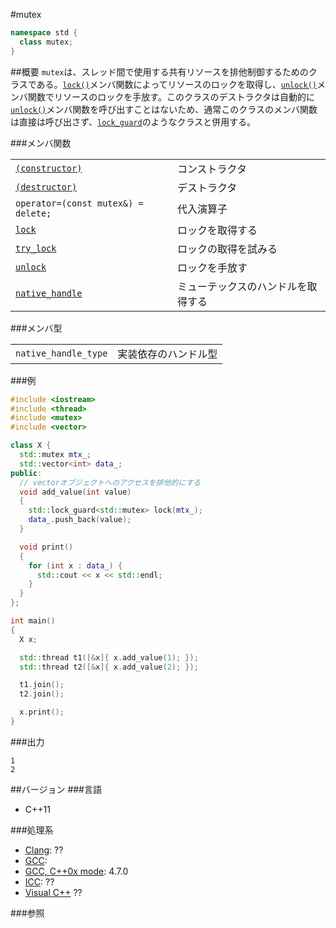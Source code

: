 #mutex
```cpp
namespace std {
  class mutex;
}
```

##概要
`mutex`は、スレッド間で使用する共有リソースを排他制御するためのクラスである。[`lock()`](./mutex/lock.md)メンバ関数によってリソースのロックを取得し、[`unlock()`](./mutex/unlock.md)メンバ関数でリソースのロックを手放す。このクラスのデストラクタは自動的に[`unlock()`](./mutex/unlock.md)メンバ関数を呼び出すことはないため、通常このクラスのメンバ関数は直接は呼び出さず、[`lock_guard`](./lock_guard.md)のようなクラスと併用する。

###メンバ関数

| | |
|---------------------------------------------------------------------------------------------------------------------|-----------------------------------------------------|
| [`(constructor)`](./mutex/mutex.md) | コンストラクタ |
| [`(destructor)`](./mutex/-mutex.md) | デストラクタ |
| `operator=(const mutex&) = delete;` | 代入演算子 |
| [`lock`](./mutex/lock.md) | ロックを取得する |
| [`try_lock`](./mutex/try_lock.md) | ロックの取得を試みる |
| [`unlock`](./mutex/unlock.md) | ロックを手放す |
| [`native_handle`](./mutex/native_handle.md) | ミューテックスのハンドルを取得する |

###メンバ型

| | |
|---------------------------------|--------------------------------|
| `native_handle_type` | 実装依存のハンドル型 |


###例
```cpp
#include <iostream>
#include <thread>
#include <mutex>
#include <vector>

class X {
  std::mutex mtx_;
  std::vector<int> data_;
public:
  // vectorオブジェクトへのアクセスを排他的にする
  void add_value(int value)
  {
    std::lock_guard<std::mutex> lock(mtx_);
    data_.push_back(value);
  }

  void print()
  {
    for (int x : data_) {
      std::cout << x << std::endl;
    }
  }
};

int main()
{
  X x;

  std::thread t1([&x]{ x.add_value(1); });
  std::thread t2([&x]{ x.add_value(2); });

  t1.join();
  t2.join();

  x.print();
}
```

###出力
```
1
2
```

##バージョン
###言語
- C++11

###処理系
- [Clang](/implementation#clang.md): ??
- [GCC](/implementation#gcc.md): 
- [GCC, C++0x mode](/implementation#gcc.md): 4.7.0
- [ICC](/implementation#icc.md): ??
- [Visual C++](/implementation#visual_cpp.md) ??


###参照


